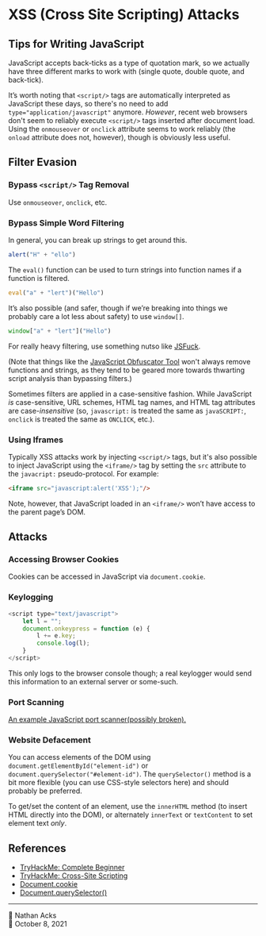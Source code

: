 # XSS (Cross Site Scripting) Attacks

## Tips for Writing JavaScript

JavaScript accepts back-ticks as a type of quotation mark, so we actually have three different marks to work with (single quote, double quote, and back-tick).

It’s worth noting that `<script/>` tags are automatically interpreted as JavaScript these days, so there's no need to add `type="application/javascript"` anymore. *However*, recent web browsers don't seem to reliably execute `<script/>` tags inserted after document load. Using the `onmouseover` or `onclick` attribute seems to work reliably (the `onload` attribute does not, however), though is obviously less useful.

## Filter Evasion

### Bypass `<script/>` Tag Removal

Use `onmouseover`, `onclick`, etc.

### Bypass Simple Word Filtering

In general, you can break up strings to get around this.

```javascript
alert("H" + "ello")
```

The `eval()` function can be used to turn strings into function names if a function is filtered.

```javascript
eval("a" + "lert")("Hello")
```

It’s also possible (and safer, though if we’re breaking into things we probably care a lot less about safety) to use `window[]`.

```javascript
window["a" + "lert"]("Hello")
```

For really heavy filtering, use something nutso like [JSFuck](http://www.jsfuck.com/).

(Note that things like the [JavaScript Obfuscator Tool](https://obfuscator.io/) won't always remove functions and strings, as they tend to be geared more towards thwarting script analysis than bypassing filters.)

Sometimes filters are applied in a case-sensitive fashion. While JavaScript *is* case-sensitive, URL schemes, HTML tag names, and HTML tag attributes are case-*insensitive* (so, `javascript:` is treated the same as `javaSCRIPT:`, `onclick` is treated the same as `ONCLICK`, etc.).

### Using Iframes

Typically XSS attacks work by injecting `<script/>` tags, but it's also possible to inject JavaScript using the `<iframe/>` tag by setting the `src` attribute to the `javacript:` pseudo-protocol. For example:

```html
<iframe src="javascript:alert('XSS');"/>
```

Note, however, that JavaScript loaded in an `<iframe/>` won’t have access to the parent page’s DOM.

## Attacks

### Accessing Browser Cookies

Cookies can be accessed in JavaScript via `document.cookie`.

### Keylogging

```javascript
<script type="text/javascript">
	let l = "";  
	document.onkeypress = function (e) {
		l += e.key;
		console.log(l);
	}
</script>
```

This only logs to the browser console though; a real keylogger would send this information to an external server or some-such.

### Port Scanning

[An example JavaScript port scanner(possibly broken).](https://github.com/aabeling/portscan)

### Website Defacement

You can access elements of the DOM using `document.getElementById("element-id")` or `document.querySelector("#element-id")`. The `querySelector()` method is a bit more flexible (you can use CSS-style selectors here) and should probably be preferred.

To get/set the content of an element, use the `innerHTML` method (to insert HTML directly into the DOM), or alternately `innerText` or `textContent` to set element text *only*.

## References

* [TryHackMe: Complete Beginner](tryhackme-complete-beginner.md)
* [TryHackMe: Cross-Site Scripting](tryhackme-cross-site-scripting.md)
* [Document.cookie](https://developer.mozilla.org/docs/Web/API/Document/cookie)
* [Document.querySelector()](https://developer.mozilla.org/en-US/docs/Web/API/Document/querySelector)

- - - -

<span aria-hidden="true">👤</span> Nathan Acks  
<span aria-hidden="true">📅</span> October 8, 2021
